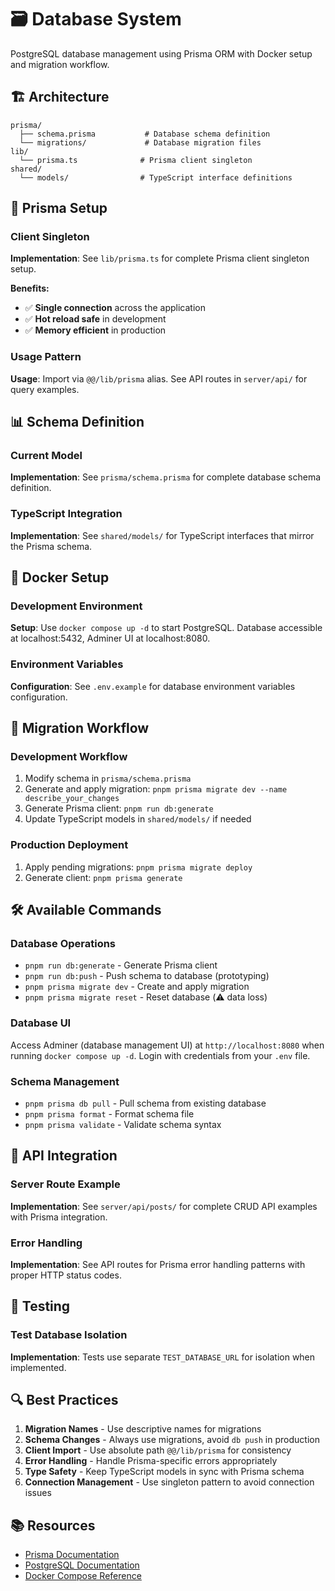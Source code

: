 # 🗃️ Database System

PostgreSQL database management using Prisma ORM with Docker setup and migration workflow.

## 🏗️ Architecture

```
prisma/
  ├── schema.prisma           # Database schema definition
  └── migrations/             # Database migration files
lib/
  └── prisma.ts              # Prisma client singleton
shared/
  └── models/                # TypeScript interface definitions
```

## 🔧 Prisma Setup

### Client Singleton

**Implementation**: See `lib/prisma.ts` for complete Prisma client singleton setup.

**Benefits:**

- ✅ **Single connection** across the application
- ✅ **Hot reload safe** in development
- ✅ **Memory efficient** in production

### Usage Pattern

**Usage**: Import via `@@/lib/prisma` alias. See API routes in `server/api/` for query examples.

## 📊 Schema Definition

### Current Model

**Implementation**: See `prisma/schema.prisma` for complete database schema definition.

### TypeScript Integration

**Implementation**: See `shared/models/` for TypeScript interfaces that mirror the Prisma schema.

## 🐳 Docker Setup

### Development Environment

**Setup**: Use `docker compose up -d` to start PostgreSQL. Database accessible at localhost:5432, Adminer UI at localhost:8080.

### Environment Variables

**Configuration**: See `.env.example` for database environment variables configuration.

## 🔄 Migration Workflow

### Development Workflow

1. Modify schema in `prisma/schema.prisma`
2. Generate and apply migration: `pnpm prisma migrate dev --name describe_your_changes`
3. Generate Prisma client: `pnpm run db:generate`
4. Update TypeScript models in `shared/models/` if needed

### Production Deployment

1. Apply pending migrations: `pnpm prisma migrate deploy`
2. Generate client: `pnpm prisma generate`

## 🛠️ Available Commands

### Database Operations

- `pnpm run db:generate` - Generate Prisma client
- `pnpm run db:push` - Push schema to database (prototyping)
- `pnpm prisma migrate dev` - Create and apply migration
- `pnpm prisma migrate reset` - Reset database (⚠️ data loss)

### Database UI

Access Adminer (database management UI) at `http://localhost:8080` when running `docker compose up -d`. Login with credentials from your `.env` file.

### Schema Management

- `pnpm prisma db pull` - Pull schema from existing database
- `pnpm prisma format` - Format schema file
- `pnpm prisma validate` - Validate schema syntax

## 🚀 API Integration

### Server Route Example

**Implementation**: See `server/api/posts/` for complete CRUD API examples with Prisma integration.

### Error Handling

**Implementation**: See API routes for Prisma error handling patterns with proper HTTP status codes.

## 🧪 Testing

### Test Database Isolation

**Implementation**: Tests use separate `TEST_DATABASE_URL` for isolation when implemented.

## 🔍 Best Practices

1. **Migration Names** - Use descriptive names for migrations
2. **Schema Changes** - Always use migrations, avoid `db push` in production
3. **Client Import** - Use absolute path `@@/lib/prisma` for consistency
4. **Error Handling** - Handle Prisma-specific errors appropriately
5. **Type Safety** - Keep TypeScript models in sync with Prisma schema
6. **Connection Management** - Use singleton pattern to avoid connection issues

## 📚 Resources

- [Prisma Documentation](https://www.prisma.io/docs)
- [PostgreSQL Documentation](https://www.postgresql.org/docs/)
- [Docker Compose Reference](https://docs.docker.com/compose/)
